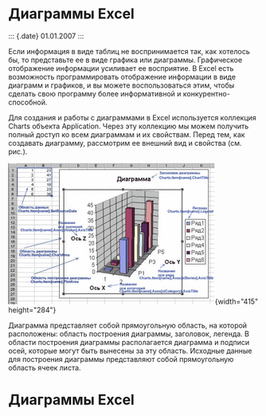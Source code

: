 Диаграммы Excel
===============

::: {.date}
01.01.2007
:::

Если информация в виде таблиц не воспринимается так, как хотелось бы, то
представьте ее в виде графика или диаграммы. Графическое отображение
информации усиливает ее восприятие. В Excel есть возможность
программировать отображение информации в виде диаграмм и графиков, и вы
можете воспользоваться этим, чтобы сделать свою программу более
информативной и конкурентно-способной.

Для создания и работы с диаграммами в Excel используется коллекция
Charts объекта Application. Через эту коллекцию мы можем получить полный
доступ ко всем диаграммам и их свойствам. Перед тем, как создавать
диаграмму, рассмотрим ее внешний вид и свойства (см. рис.).

![clip0072](/pic/clip0072.gif){width="415" height="284"}

Диаграмма представляет собой прямоугольную область, на которой
расположены: область построения диаграммы, заголовок, легенда. В области
построения диаграммы располагается диаграмма и подписи осей, которые
могут быть вынесены за эту область. Исходные данные для построения
диаграммы представляют собой прямоугольную область ячеек листа.

Диаграммы Excel
===============
